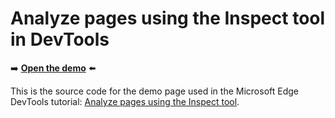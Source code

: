 # Analyze pages using the Inspect tool in DevTools

➡️ **[Open the demo](https://microsoftedge.github.io/Demos/devtools-inspect/)** ⬅️

This is the source code for the demo page used in the Microsoft Edge DevTools tutorial: [Analyze pages using the Inspect tool](https://learn.microsoft.com/microsoft-edge/devtools/css/inspect).
